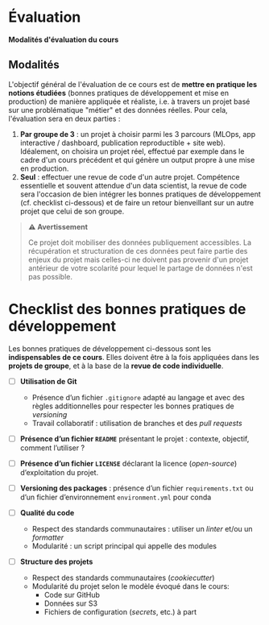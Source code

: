 # Évaluation

**Modalités d'évaluation du cours**

## Modalités

L'objectif général de l'évaluation de ce cours est de **mettre en pratique les notions étudiées** (bonnes pratiques de développement et mise en production) de manière appliquée et réaliste, i.e. à travers un projet basé sur une problématique "métier" et des données réelles. Pour cela, l'évaluation sera en deux parties :

1. **Par groupe de 3** : un projet à choisir parmi les 3 parcours (MLOps, app interactive / dashboard, publication reproductible + site web). Idéalement, on choisira un projet réel, effectué par exemple dans le cadre d'un cours précédent et qui génère un output propre à une mise en production.
2. **Seul** : effectuer une revue de code d'un autre projet. Compétence essentielle et souvent attendue d'un data scientist, la revue de code sera l'occasion de bien intégrer les bonnes pratiques de développement (cf. checklist ci-dessous) et de faire un retour bienveillant sur un autre projet que celui de son groupe.

> **⚠️ Avertissement**
>
> Ce projet doit mobiliser des données publiquement accessibles. La récupération et structuration de ces données peut faire partie des enjeux du projet mais celles-ci ne doivent pas provenir d'un projet antérieur de votre scolarité pour lequel le partage de données n'est pas possible.

# Checklist des bonnes pratiques de développement

Les bonnes pratiques de développement ci-dessous sont les **indispensables de ce cours**. Elles doivent être à la fois appliquées dans les **projets de groupe**, et à la base de la **revue de code individuelle**.

- [ ] **Utilisation de Git**
  - Présence d’un fichier `.gitignore` adapté au langage et avec des règles additionnelles pour respecter les bonnes pratiques de _versioning_
  - Travail collaboratif : utilisation de branches et des _pull requests_
- [ ] **Présence d’un fichier `README`** présentant le projet : contexte, objectif, comment l’utiliser ?
- [ ] **Présence d’un fichier `LICENSE`** déclarant la licence (_open-source_) d’exploitation du projet.
- [ ] **Versioning des packages** : présence d’un fichier `requirements.txt` ou d’un fichier d’environnement `environment.yml` pour conda

- [ ] **Qualité du code**
  - Respect des standards communautaires : utiliser un _linter_ et/ou un _formatter_
  - Modularité : un script principal qui appelle des modules

- [ ] **Structure des projets**
  - Respect des standards communautaires (_cookiecutter_)
  - Modularité du projet selon le modèle évoqué dans le cours:
    - Code sur GitHub
    - Données sur S3
    - Fichiers de configuration (_secrets_, etc.) à part

